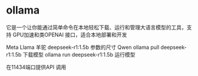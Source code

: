 # ollama

它是一个让你能通过简单命令在本地轻松下载、运行和管理大语言模型的工具，支持
GPU加速和类OPENAI 接口，适合本地部署和开发

Meta Llama 羊驼
deepseek-r1:1.5b 参数的尺寸
Qwen 
ollama pull deepseek-r1:1.5b 下载模型
ollama run deepseek-r1:1.5b 运行模型

在11434端口提供API 调用